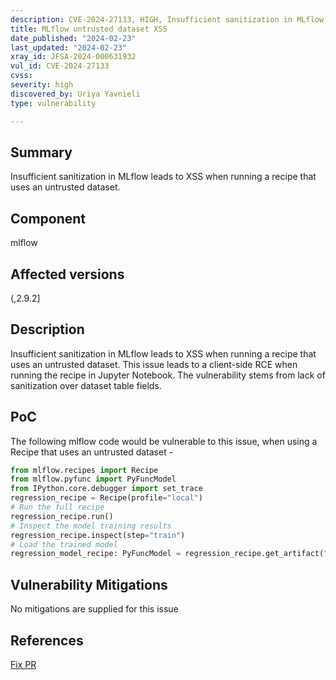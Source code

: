 ```yaml
---
description: CVE-2024-27133, HIGH, Insufficient sanitization in MLflow leads to XSS when running a recipe that uses an untrusted dataset.
title: MLflow untrusted dataset XSS
date_published: "2024-02-23"
last_updated: "2024-02-23"
xray_id: JFSA-2024-000631932
vul_id: CVE-2024-27133
cvss: 
severity: high
discovered_by: Uriya Yavnieli
type: vulnerability

---
```


## Summary

Insufficient sanitization in MLflow leads to XSS when running a recipe that uses an untrusted dataset.

## Component

mlflow

## Affected versions

(,2.9.2]

## Description

Insufficient sanitization in MLflow leads to XSS when running a recipe that uses an untrusted dataset. This issue leads to a client-side RCE when running the recipe in Jupyter Notebook. The vulnerability stems from lack of sanitization over dataset table fields.

## PoC

The following mlflow code would be vulnerable to this issue, when using a Recipe that uses an untrusted dataset -

```python
from mlflow.recipes import Recipe
from mlflow.pyfunc import PyFuncModel
from IPython.core.debugger import set_trace
regression_recipe = Recipe(profile="local")
# Run the full recipe
regression_recipe.run()
# Inspect the model training results
regression_recipe.inspect(step="train")
# Load the trained model
regression_model_recipe: PyFuncModel = regression_recipe.get_artifact("model")
```



## Vulnerability Mitigations

No mitigations are supplied for this issue



## References

[Fix PR](https://github.com/mlflow/mlflow/pull/10893)

